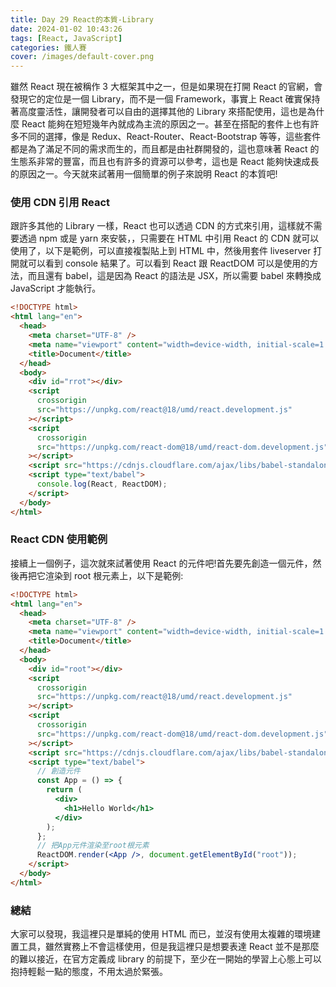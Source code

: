 ```yaml
---
title: Day 29 React的本質-Library
date: 2024-01-02 10:43:26
tags: [React, JavaScript]
categories: 鐵人賽
cover: /images/default-cover.png
---
```


雖然 React 現在被稱作 3 大框架其中之一，但是如果現在打開 React 的官網，會發現它的定位是一個 Library，而不是一個 Framework，事實上 React 確實保持著高度靈活性，讓開發者可以自由的選擇其他的 Library 來搭配使用，這也是為什麼 React 能夠在短短幾年內就成為主流的原因之一。甚至在搭配的套件上也有許多不同的選擇，像是 Redux、React-Router、React-Bootstrap 等等，這些套件都是為了滿足不同的需求而生的，而且都是由社群開發的，這也意味著 React 的生態系非常的豐富，而且也有許多的資源可以參考，這也是 React 能夠快速成長的原因之一。今天就來試著用一個簡單的例子來說明 React 的本質吧!

<!-- more -->

### 使用 CDN 引用 React

跟許多其他的 Library 一樣，React 也可以透過 CDN 的方式來引用，這樣就不需要透過 npm 或是 yarn 來安裝，，只需要在 HTML 中引用 React 的 CDN 就可以使用了，以下是範例，可以直接複製貼上到 HTML 中，然後用套件 liveserver 打開就可以看到 console 結果了。可以看到 React 跟 ReactDOM 可以是使用的方法，而且還有 babel，這是因為 React 的語法是 JSX，所以需要 babel 來轉換成 JavaScript 才能執行。

```html
<!DOCTYPE html>
<html lang="en">
  <head>
    <meta charset="UTF-8" />
    <meta name="viewport" content="width=device-width, initial-scale=1.0" />
    <title>Document</title>
  </head>
  <body>
    <div id="rrot"></div>
    <script
      crossorigin
      src="https://unpkg.com/react@18/umd/react.development.js"
    ></script>
    <script
      crossorigin
      src="https://unpkg.com/react-dom@18/umd/react-dom.development.js"
    ></script>
    <script src="https://cdnjs.cloudflare.com/ajax/libs/babel-standalone/6.26.0/babel.min.js"></script>
    <script type="text/babel">
      console.log(React, ReactDOM);
    </script>
  </body>
</html>
```

### React CDN 使用範例

接續上一個例子，這次就來試著使用 React 的元件吧!首先要先創造一個元件，然後再把它渲染到 root 根元素上，以下是範例:

```html
<!DOCTYPE html>
<html lang="en">
  <head>
    <meta charset="UTF-8" />
    <meta name="viewport" content="width=device-width, initial-scale=1.0" />
    <title>Document</title>
  </head>
  <body>
    <div id="root"></div>
    <script
      crossorigin
      src="https://unpkg.com/react@18/umd/react.development.js"
    ></script>
    <script
      crossorigin
      src="https://unpkg.com/react-dom@18/umd/react-dom.development.js"
    ></script>
    <script src="https://cdnjs.cloudflare.com/ajax/libs/babel-standalone/6.26.0/babel.min.js"></script>
    <script type="text/babel">
      // 創造元件
      const App = () => {
        return (
          <div>
            <h1>Hello World</h1>
          </div>
        );
      };
      // 把App元件渲染至root根元素
      ReactDOM.render(<App />, document.getElementById("root"));
    </script>
  </body>
</html>
```

### 總結

大家可以發現，我這裡只是單純的使用 HTML 而已，並沒有使用太複雜的環境建置工具，雖然實務上不會這樣使用，但是我這裡只是想要表達 React 並不是那麼的難以接近，在官方定義成 library 的前提下，至少在一開始的學習上心態上可以抱持輕鬆一點的態度，不用太過於緊張。
